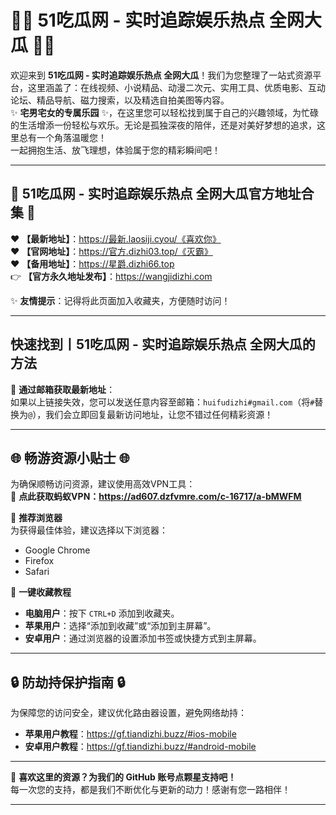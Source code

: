 # 🌟🌟 **51吃瓜网 - 实时追踪娱乐热点 全网大瓜** 🌟🌟  

欢迎来到 **51吃瓜网 - 实时追踪娱乐热点 全网大瓜**！我们为您整理了一站式资源平台，这里涵盖了：在线视频、小说精品、动漫二次元、实用工具、优质电影、互动论坛、精品导航、磁力搜索，以及精选自拍美图等内容。  
✨ **宅男宅女的专属乐园** ✨，在这里您可以轻松找到属于自己的兴趣领域，为忙碌的生活增添一份轻松与欢乐。无论是孤独深夜的陪伴，还是对美好梦想的追求，这里总有一个角落温暖您！  
一起拥抱生活、放飞理想，体验属于您的精彩瞬间吧！  

---

## **🚀 51吃瓜网 - 实时追踪娱乐热点 全网大瓜官方地址合集 🚀**  

❤️ **【最新地址】**：https://最新.laosiji.cyou/《喜欢你》 <br>
❤️ **【官网地址】**：https://官方.dizhi03.top/《灭霸》 <br>
❤️ **【备用地址】**：https://星爵.dizhi66.top <br>
👉 **【官方永久地址发布】**：https://wangjidizhi.com  

✨ **友情提示**：记得将此页面加入收藏夹，方便随时访问！  

---

## **快速找到丨51吃瓜网 - 实时追踪娱乐热点 全网大瓜的方法**  

📧 **通过邮箱获取最新地址**：  
如果以上链接失效，您可以发送任意内容至邮箱：`huifudizhi#gmail.com`（将`#`替换为`@`），我们会立即回复最新访问地址，让您不错过任何精彩资源！  

---

## **🌐 畅游资源小贴士 🌐**  

为确保顺畅访问资源，建议使用高效VPN工具：  
🔗 **点此获取蚂蚁VPN：https://ad607.dzfvmre.com/c-16717/a-bMWFM**  

📌 **推荐浏览器**  
为获得最佳体验，建议选择以下浏览器：  
- Google Chrome  
- Firefox  
- Safari  

📌 **一键收藏教程**  
- **电脑用户**：按下 `CTRL+D` 添加到收藏夹。  
- **苹果用户**：选择“添加到收藏”或“添加到主屏幕”。  
- **安卓用户**：通过浏览器的设置添加书签或快捷方式到主屏幕。  

---

## **🔒 防劫持保护指南 🔒**  

为保障您的访问安全，建议优化路由器设置，避免网络劫持：  
- **苹果用户教程**：https://gf.tiandizhi.buzz/#ios-mobile 
- **安卓用户教程**：https://gf.tiandizhi.buzz/#android-mobile

---

🌟 **喜欢这里的资源？为我们的 GitHub 账号点颗星支持吧！**  
每一次您的支持，都是我们不断优化与更新的动力！感谢有您一路相伴！  

---  
